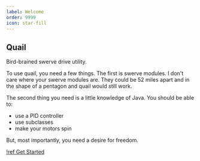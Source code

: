 ```yaml
---
label: Welcome
order: 9999
icon: star-fill
---
```


## Quail

Bird-brained swerve drive utility.

To use quail, you need a few things. The first is swerve modules. I don't care where your swerve modules are. They could be 52 miles apart and in the shape of a pentagon and quail would still work.

The second thing you need is a little knowledge of Java. You should be able to:
- use a PID controller
- use subclasses
- make your motors spin

But, most importantly, you need a desire for freedom.

[!ref Get Started](/guides/Installation.md)
